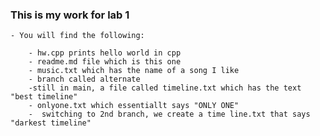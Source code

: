 ### This is my work for lab 1

    - You will find the following:

        - hw.cpp prints hello world in cpp
        - readme.md file which is this one
        - music.txt which has the name of a song I like
        - branch called alternate
        -still in main, a file called timeline.txt which has the text "best timeline"
        - onlyone.txt which essentiallt says "ONLY ONE"
        -  switching to 2nd branch, we create a time line.txt that says "darkest timeline"
        
    